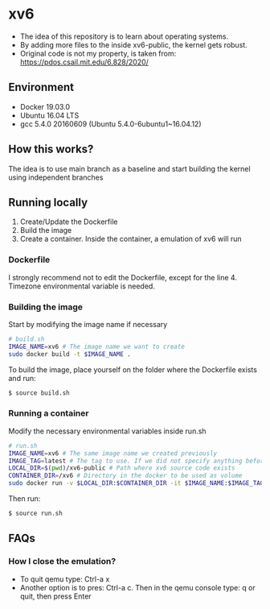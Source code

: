 # xv6
- The idea of this repository is to learn about operating systems.
- By adding more files to the inside xv6-public, the kernel gets robust.
- Original code is not my property, is taken from: https://pdos.csail.mit.edu/6.828/2020/

## Environment
- Docker 19.03.0
- Ubuntu 16.04 LTS
- gcc 5.4.0 20160609 (Ubuntu 5.4.0-6ubuntu1~16.04.12)

## How this works?
The idea is to use main branch as a baseline and start building the kernel using independent branches


## Running locally
1. Create/Update the Dockerfile
2. Build the image
3. Create a container. Inside the container, a emulation of xv6 will run

### Dockerfile
I strongly recommend not to edit the Dockerfile, except for the line 4.
Timezone environmental variable is needed.


### Building the image
Start by modifying the image name if necessary
``` bash
# build.sh
IMAGE_NAME=xv6 # The image name we want to create
sudo docker build -t $IMAGE_NAME .
```

To build the image, place yourself on the folder where the Dockerfile exists and run:
``` bash
$ source build.sh
```

### Running a container
Modify the necessary environmental variables inside run.sh
``` bash
# run.sh
IMAGE_NAME=xv6 # The same image name we created previously
IMAGE_TAG=latest # The tag to use. If we did not specify anything before, use 'latest'
LOCAL_DIR=$(pwd)/xv6-public # Path where xv6 source code exists
CONTAINER_DIR=/xv6 # Directory in the docker to be used as volume
sudo docker run -v $LOCAL_DIR:$CONTAINER_DIR -it $IMAGE_NAME:$IMAGE_TAG qemu-nox
```
Then run:
``` bash
$ source run.sh
```
## FAQs

### **How I close the emulation?**
- To quit qemu type: Ctrl-a x
- Another option is to pres: Ctrl-a c. Then in the qemu console type: q or quit, then press Enter
